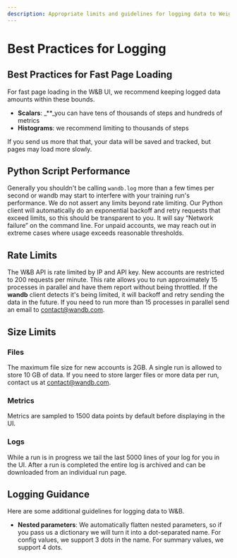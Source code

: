 ```yaml
---
description: Appropriate limits and guidelines for logging data to Weights & Biases
---
```


# Best Practices for Logging

## Best Practices for Fast Page Loading

For fast page loading in the W&B UI, we recommend keeping logged data amounts within these bounds.

* **Scalars**: \_\*\*\_you can have tens of thousands of steps and hundreds of metrics
* **Histograms**: we recommend limiting to thousands of steps

If you send us more that that, your data will be saved and tracked, but pages may load more slowly.

## Python Script Performance

Generally you shouldn't be calling `wandb.log` more than a few times per second or wandb may start to interfere with your training run's performance. We do not assert any limits beyond rate limiting. Our Python client will automatically do an exponential backoff and retry requests that exceed limits, so this should be transparent to you. It will say “Network failure” on the command line. For unpaid accounts, we may reach out in extreme cases where usage exceeds reasonable thresholds.

## Rate Limits

The W&B API is rate limited by IP and API key. New accounts are restricted to 200 requests per minute. This rate allows you to run approximately 15 processes in parallel and have them report without being throttled. If the **wandb** client detects it's being limited, it will backoff and retry sending the data in the future. If you need to run more than 15 processes in parallel send an email to [contact@wandb.com](mailto:contact@wandb.com).

## Size Limits

### Files

The maximum file size for new accounts is 2GB. A single run is allowed to store 10 GB of data. If you need to store larger files or more data per run, contact us at [contact@wandb.com](mailto:contact@wandb.com).

### Metrics

Metrics are sampled to 1500 data points by default before displaying in the UI.

### Logs

While a run is in progress we tail the last 5000 lines of your log for you in the UI. After a run is completed the entire log is archived and can be downloaded from an individual run page.

## Logging Guidance

Here are some additional guidelines for logging data to W&B.

* **Nested parameters**: We automatically flatten nested parameters, so if you pass us a dictionary we will turn it into a dot-separated name. For config values, we support 3 dots in the name. For summary values, we support 4 dots.

